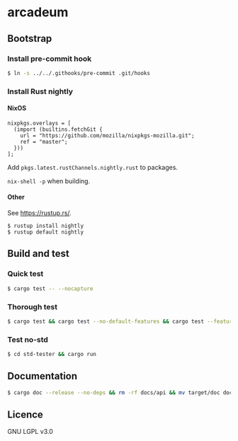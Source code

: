 # arcadeum

## Bootstrap

### Install pre-commit hook

```bash
$ ln -s ../../.githooks/pre-commit .git/hooks
```

### Install Rust nightly

#### NixOS

```
nixpkgs.overlays = [
  (import (builtins.fetchGit {
    url = "https://github.com/mozilla/nixpkgs-mozilla.git";
    ref = "master";
  }))
];
```

Add `pkgs.latest.rustChannels.nightly.rust` to packages.

`nix-shell -p` when building.

#### Other

See https://rustup.rs/.

```
$ rustup install nightly
$ rustup default nightly
```

## Build and test

### Quick test

```bash
$ cargo test -- --nocapture
```

### Thorough test

```bash
$ cargo test && cargo test --no-default-features && cargo test --features 'no-crypto' && cargo test --no-default-features --features 'no-crypto' && cargo test --features 'test-approvals' && cargo test --no-default-features --features 'test-approvals' && cargo test --features 'no-crypto, test-approvals' && cargo test --no-default-features --features 'no-crypto, test-approvals'
```

### Test no-std

```bash
$ cd std-tester && cargo run
```

## Documentation

```bash
$ cargo doc --release --no-deps && rm -rf docs/api && mv target/doc docs/api
```

## Licence

GNU LGPL v3.0
